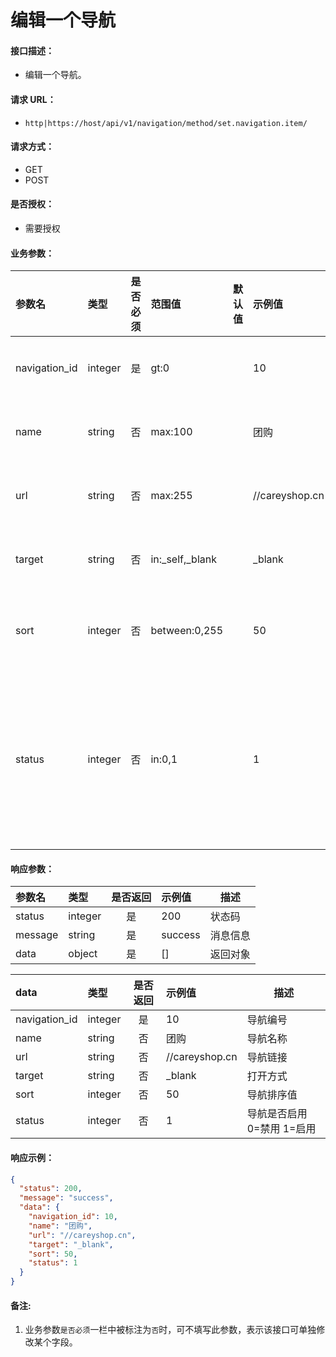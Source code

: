 # 编辑一个导航

#### 接口描述：
- 编辑一个导航。

#### 请求 URL：
- `http|https://host/api/v1/navigation/method/set.navigation.item/`

#### 请求方式：
- GET
- POST

#### 是否授权：
- 需要授权

#### 业务参数：
|参数名|类型|是否必须|范围值|默认值|示例值|描述|
|:----|:---|:---:|:-----|:-----|:-----|-----|
|navigation_id |integer |是 |gt:0 | |10 |导航编号 |
|name |string |否 |max:100 | |团购 |导航名称 |
|url |string |否 |max:255 | |//careyshop.cn |导航链接 |
|target |string |否 |in:_self,_blank | |&#95;blank |打开方式 |
|sort |integer |否 |between:0,255 | |50 |导航排序值 |
|status |integer |否 |in:0,1 | |1 |导航是否启用 0=禁用 1=启用 |

#### 响应参数：
|参数名|类型|是否返回|示例值|描述|
|:-----|:-----|:---:|:-----|-----|
|status |integer |是 |200 |状态码 |
|message |string |是 |success |消息信息 |
|data |object |是 |[] |返回对象 |

|data|类型|是否返回|示例值|描述|
|:-----|:-----|:---:|:-----|-----|
|navigation_id |integer |是 |10 |导航编号 |
|name |string |否 |团购 |导航名称 |
|url |string |否 |//careyshop.cn |导航链接 |
|target |string |否 |&#95;blank |打开方式 |
|sort |integer |否 |50 |导航排序值 |
|status |integer |否 |1 |导航是否启用 0=禁用 1=启用 |

#### 响应示例：
```json
{
  "status": 200,
  "message": "success",
  "data": {
    "navigation_id": 10,
    "name": "团购",
    "url": "//careyshop.cn",
    "target": "_blank",
    "sort": 50,
    "status": 1
  }
}
```

#### 备注:
1. 业务参数`是否必须`一栏中被标注为`否`时，可不填写此参数，表示该接口可单独修改某个字段。